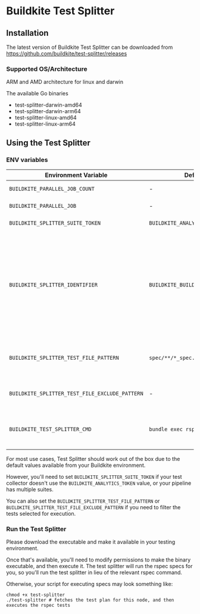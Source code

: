# Buildkite Test Splitter
## Installation
The latest version of Buildkite Test Splitter can be downloaded from https://github.com/buildkite/test-splitter/releases

### Supported OS/Architecture
ARM and AMD architecture for linux and darwin

The available Go binaries
- test-splitter-darwin-amd64
- test-splitter-darwin-arm64
- test-splitter-linux-amd64
- test-splitter-linux-arm64

## Using the Test Splitter

### ENV variables

| Environment Variable | Default Value | Description |
| ---- | ---- | ----------- |
|  `BUILDKITE_PARALLEL_JOB_COUNT` | - | Required, total number of parallelism |
|  `BUILDKITE_PARALLEL_JOB` | - | Required, test plan for specific node |
| `BUILDKITE_SPLITTER_SUITE_TOKEN` | `BUILDKITE_ANALYTICS_TOKEN` | Required, unique token for Test Suite that is being parallelised |
|  `BUILDKITE_SPLITTER_IDENTIFIER` | `BUILDKITE_BUILD_ID/BUILDKITE_STEP_ID` | Optional. Test Splitter uses the identifier to store and fetch the test plan and must be unique for each build and steps group. By default it will use a composite of `BUILDKITE_BUILD_ID` and `BUILDKITE_STEP_ID`, but it can be overridden by specifying the `BUILDKITE_SPLITTER_IDENTIFIER`. `BUILDKITE_BUILD_ID` and `BUILDKITE_STEP_ID` must be accessible by the client when using the default. |
| `BUILDKITE_SPLITTER_TEST_FILE_PATTERN` | `spec/**/*_spec.rb` | Optional, glob pattern for discovering test files that need to be executed. </br> *It accepts pattern syntax supported by [zzglob](https://github.com/DrJosh9000/zzglob?tab=readme-ov-file#pattern-syntax) library*. |
| `BUILDKITE_SPLITTER_TEST_FILE_EXCLUDE_PATTERN` | - | Optional, glob pattern to use for excluding test files or directory. </br> *It accepts pattern syntax supported by [zzglob](https://github.com/DrJosh9000/zzglob?tab=readme-ov-file#pattern-syntax) library.* |
| `BUILDKITE_TEST_SPLITTER_CMD` | `bundle exec rspec {{testExamples}}` | Optional, test command for running your tests. Test splitter will fill in the `{{testExamples}}` placeholder with the test splitting results |

For most use cases, Test Splitter should work out of the box due to the default values available from your Buildkite environment.

However, you'll need to set `BUILDKITE_SPLITTER_SUITE_TOKEN` if your test collector doesn't use the `BUILDKITE_ANALYTICS_TOKEN` value, or your pipeline has multiple suites.

You can also set the `BUILDKITE_SPLITTER_TEST_FILE_PATTERN` or `BUILDKITE_SPLITTER_TEST_FILE_EXCLUDE_PATTERN` if you need to filter the tests selected for execution.

### Run the Test Splitter
Please download the executable and make it available in your testing environment.

Once that's available, you'll need to modify permissions to make the binary executable, and then execute it. The test splitter will run the rspec specs for you, so you'll run the test splitter in lieu of the relevant rspec command. 

Otherwise, your script for executing specs may look something like:
```
chmod +x test-splitter
./test-splitter # fetches the test plan for this node, and then executes the rspec tests
```


